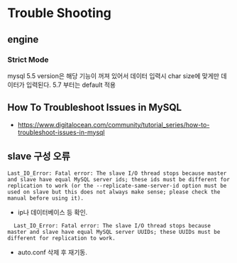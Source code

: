 # Trouble Shooting
## engine
### Strict Mode
mysql 5.5 version은 해당 기능이 꺼져 있어서 데이터 입력시 char size에 맞게만 데이터가 입력된다.
5.7 부터는 default 적용

## How To Troubleshoot Issues in MySQL
- https://www.digitalocean.com/community/tutorial_series/how-to-troubleshoot-issues-in-mysql



## slave 구성 오류 
```
Last_IO_Error: Fatal error: The slave I/O thread stops because master and slave have equal MySQL server ids; these ids must be different for replication to work (or the --replicate-same-server-id option must be used on slave but this does not always make sense; please check the manual before using it).
```

* ip나 데이터베이스 등 확인. 


```
  Last_IO_Error: Fatal error: The slave I/O thread stops because master and slave have equal MySQL server UUIDs; these UUIDs must be different for replication to work.
```
* auto.conf 삭제 후 재기동. 

